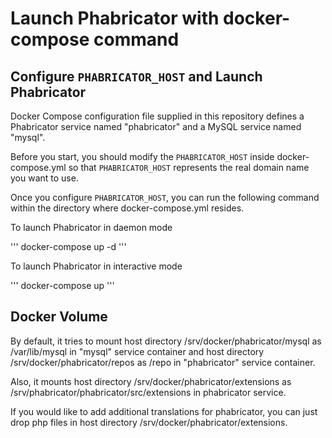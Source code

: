 # Launch Phabricator with docker-compose command

## Configure `PHABRICATOR_HOST` and Launch Phabricator

Docker Compose configuration file supplied in this repository defines a Phabricator service named "phabricator" and a MySQL service named "mysql".

Before you start, you should modify the `PHABRICATOR_HOST` inside docker-compose.yml so that `PHABRICATOR_HOST` represents the real domain name you want to use.

Once you configure `PHABRICATOR_HOST`, you can run the following command within the directory where docker-compose.yml resides.

To launch Phabricator in daemon mode

'''
docker-compose up -d
'''

To launch Phabricator in interactive mode

'''
docker-compose up
'''

## Docker Volume

By default, it tries to mount host directory /srv/docker/phabricator/mysql as /var/lib/mysql in "mysql" service container and host directory /srv/docker/phabricator/repos as /repo in "phabricator" service container.

Also, it mounts host directory /srv/docker/phabricator/extensions as /srv/phabricator/phabricator/src/extensions in phabricator service.

If you would like to add additional translations for phabricator, you can just drop php files in host directory /srv/docker/phabricator/extensions.
